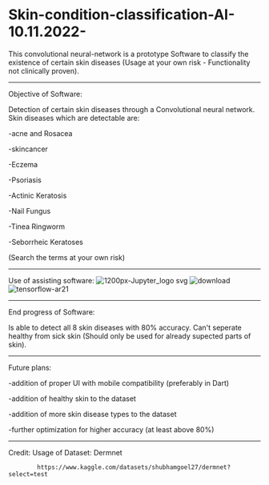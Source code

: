 # Skin-condition-classification-AI-10.11.2022-
This convolutional neural-network is a prototype Software to classify the existence of certain skin diseases (Usage at your own risk - Functionality not clinically proven).

---------------------------------------------------------------------

Objective of Software:

Detection of certain skin diseases through a Convolutional neural network. Skin diseases which are detectable are: 

-acne and Rosacea

-skincancer

-Eczema

-Psoriasis

-Actinic Keratosis

-Nail Fungus

-Tinea Ringworm

-Seborrheic Keratoses

(Search the terms at your own risk)

----------------------------------------------------------------------
Use of assisting software:
![1200px-Jupyter_logo svg](https://user-images.githubusercontent.com/79632956/215291140-a1d258d6-fec6-4f98-bbbf-2a2988d43cb4.png)
![download](https://user-images.githubusercontent.com/79632956/215291283-de76d458-9c1e-4995-8cf5-8780fd485855.png)
![tensorflow-ar21](https://user-images.githubusercontent.com/79632956/215291373-ec993098-5639-4e08-ac93-57e69d863c9c.png)



----------------------------------------------------------------------

End progress of Software:

Is able to detect all 8 skin diseases with 80% accuracy. Can't seperate healthy from sick skin (Should only be used for already supected parts of skin).

------------------------------------------------------------------------

Future plans:

-addition of proper UI with mobile compatibility (preferably in  Dart)

-addition of healthy skin to the dataset

-addition of more skin disease types to the dataset

-further optimization for higher accuracy (at least above 80%)

----------------------------------------------------------------------
Credit:
Usage of Dataset: Dermnet

            https://www.kaggle.com/datasets/shubhamgoel27/dermnet?select=test
            
